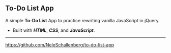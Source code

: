## To-Do List App ##

A simple **To-Do List** App to practice rewriting vanilla JavaScript in jQuery.

- Built with ***HTML***, ***CSS***, and ***JavaScript***.

-------------------------------------------------

https://github.com/NeleSchallenberg/to-do-list-app